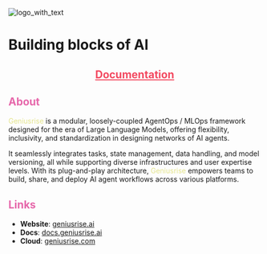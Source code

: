 ![logo_with_text](https://github.com/geniusrise/.github/assets/144122/2f8e51ee-0fcd-4f74-90fd-97301ef7943d)

# Building blocks of AI

<h2 align="center">
  <a style="color:#f34960" href="https://docs.geniusrise.ai">Documentation</a>
</h2>

## <span style="color:#e667aa">About</span>

<span style="color:#e4e48c">Geniusrise</span> is a modular, loosely-coupled
AgentOps / MLOps framework designed for the era of Large Language Models,
offering flexibility, inclusivity, and standardization in designing networks of
AI agents.

It seamlessly integrates tasks, state management, data handling, and model
versioning, all while supporting diverse infrastructures and user expertise
levels. With its plug-and-play architecture,
<span style="color:#e4e48c">Geniusrise</span> empowers teams to build, share,
and deploy AI agent workflows across various platforms.

## <span style="color:#e667aa">Links</span>

- **Website**: [geniusrise.ai](https://geniusrise.ai)
- **Docs**: [docs.geniusrise.ai](https://docs.geniusrise.ai)
- **Cloud**: [geniusrise.com](https://geniusrise.com)

